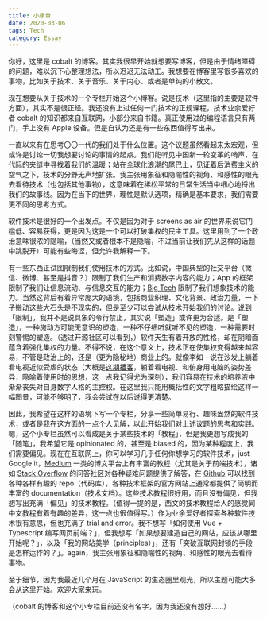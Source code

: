 ```yaml
---
title: 小序章
date: 2020-03-06
tags: Tech
category: Essay
---
```


你好，这里是 cobalt 的博客。其实我很早开始就想要写博客，但是由于情绪障碍的问题，难以沉下心整理想法，所以迟迟无法动工。我想要在博客里写很多喜欢的事物，比如关于技术、关于音乐、关于内心、或者是单纯的小散文。

现在想要从关于技术的一个专栏开始这个小博客。说是技术（这里指的主要是软件方面），其实不是很正经。我还没有上过任何一门技术的正规课程，技术业余爱好者 cobalt 的知识都来自互联网，小部分来自书籍。真正使用过的编程语言只有两门，手上没有 Apple 设备。但是自认为还是有一些东西值得写出来。

一直以来有在思考〇〇一代的我们处于什么位置。这个议题虽然看起来太宏观，但或许是讨论一切我想要讨论的事情的起点。我们能听见中国新一轮变革的哨声，在代际的夹缝中寻找着我们的温暖；站在全球化浪潮的尾巴上，见证着后消费主义的空气之下，技术的分野无声地扩张。我主张用象征和隐喻性的视角、和感性的眼光去看待技术（也包括其他事物），这意味着在稀松平常的日常生活当中细心地捋出我们的故事线。因为在当下的世界，理性是默认选项，精确是基本要求，我们需要更不同的思考方式。

软件技术是很好的一个出发点。不仅是因为对于 screens as air 的世界来说它门槛低、容易获得，更是因为这是一个可以打破集权的民主工具。这里用到了一个政治意味很浓的隐喻，（当然又或者根本不是隐喻，不过当前让我们先从这样的话题中跳脱开）可能有些晦涩，但允许我解释一下。

有一些东西正试图限制我们使用技术的方式。比如说，中国典型的社交平台（微信、微博、甚至是抖音？）限制了我们生产和消费数字内容的能力；App 的框架限制了我们让信息流动、与信息交互的能力；[Big Tech](https://en.wikipedia.org/wiki/Big_Tech) 限制了我们想象技术的能力。当然这背后有着异常庞大的语境，包括商业织理、文化背景、政治力量，一下子搬动这些大石头是不现实的，但是至少可以尝试从技术开始我们的讨论。说到「限制」，我并不是说具象的令行禁止，其实说「塑造」或许更为合适。是「塑造」，一种施动方可能无意识的塑造，一种不仔细听就听不见的塑造，一种需要时刻警惕的塑造。（透过开源社区可以看到，）软件天生有着开放的性格，却在阴暗面蕴含着强化集权的力量。不得不说，在这个意义上，技术正在使集权变得越来越容易，不管是政治上的，还是（更为隐秘地）商业上的。就像李如一说在沙发上躺着看电视近似受虐的状态（大概是[这期播客](https://yitianshijie.net/75)，躺着看电视、和俯身用电脑的姿势差异，隐喻着使用时的思想，这一点我记得尤为深刻），我们容易在技术的培养液中渐渐丧失对自身数字人格的主控权。在这里我只能用概括性的文字粗略描绘这样一幅图景，可能不够明了，我会尝试在以后说得更清楚。

因此，我希望在这样的语境下写一个专栏，分享一些简单易行、趣味盎然的软件技术，或者是我在这方面的一点个人见解，以此开始我们对上述议题的思考和实践。嗯，这个小专栏虽然可以看成是关于某些技术的「教程」，但是我更想写成我的「随笔」，我希望它是 opinionated 的，甚至是 biased 的，因为某种程度上，我们需要偏见。现在在互联网上，你可以学习几乎任何你想学习的软件技术，just Google it，[Medium](https://medium.com/) 一类的博文平台上有丰富的教程（尤其是关于前端技术），诸如 [Stack Overflow](https://stackoverflow.com/) 的问答社区对各种疑难问题提供了解答，在 [Github](https://github.com/) 可以找到各种各样有趣的 repo（代码库），各种技术框架的官方网站上通常都提供了简明而丰富的 documentation（技术文档）。这些技术教程很好用，而且没有偏见，但我想写出充满「偏见」的技术教程。（值得一提的是，西文的技术教程给人的感觉同中文教程有着有趣的差异，这一点也很值得写。）作为业余爱好者探索各种软件技术很有意思，但也充满了 trial and error。我不想写「如何使用 Vue + Typescript 编写网页前端？」，但我想写「如果想要建造自己的网站，应该从哪里开始呢？」，以及「我的网站美学（principles）」，还有「突破互联网封锁的手段是怎样运作的？」。again，我主张用象征和隐喻性的视角、和感性的眼光去看待事物。

至于细节，因为我最近几个月在 JavaScript 的生态圈里观光，所以主题可能大多会从这里开始。欢迎大家来玩。

（cobalt 的博客和这个小专栏目前还没有名字，因为我还没有想好……）
